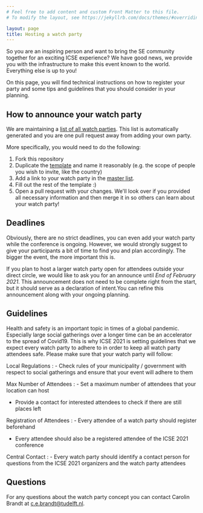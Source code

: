 ```yaml
---
# Feel free to add content and custom Front Matter to this file.
# To modify the layout, see https://jekyllrb.com/docs/themes/#overriding-theme-defaults

layout: page
title: Hosting a watch party
---
```


So you are an inspiring person and want to bring the SE community together for an exciting ICSE experience? We have good news, we provide you with the infrastructure to make this event known to the world. Everything else is up to you!

On this page, you will find technical instructions on how to register your party and some tips and guidelines that you should consider in your planning.


## How to announce your watch party

We are maintaining a [list of all watch parties](watch-party-list.md). This list is automatically generated and you are one pull request away from adding your own party.

More specifically, you would need to do the following:

1. Fork this repository
1. Duplicate the [template](watch-party-details/template-city-organization.md)  and name it reasonably (e.g. the scope of people you wish to invite, like the country)
2. Add a link to your watch party in the [master list](../watch-party-list.md).
3. Fill out the rest of the template :)
1. Open a pull request with your changes. We'll look over if you provided all necessary information and then merge it in so others can learn about your watch party!


## Deadlines

Obviously, there are no strict deadlines, you can even add your watch party while the conference is ongoing. However, we would strongly suggest to give your participants a bit of time to find you and plan accordingly. The bigger the event, the more important this is.

If you plan to host a larger watch party open for attendees outside your direct circle, we would like to ask you for an announce until *End of February 2021*. This announcement does not need to be complete right from the start, but it should serve as a declaration of intent.You can refine this announcement along with your ongoing planning.

## Guidelines
Health and safety is an important topic in times of a global pandemic.
Especially large social gatherings over a longer time can be an accelerator to the spread of Covid19.
This is why ICSE 2021 is setting guidelines that we expect every watch party to adhere to in order to keep all watch party attendees safe.
Please make sure that your watch party will follow:

Local Regulations
: - Check rules of your municipality / government with respect to social gatherings and ensure that your event will adhere to them

Max Number of Attendees
: - Set a maximum number of attendees that your location can host
  - Provide a contact for interested attendees to check if there are still places left

Registration of Attendees
: - Every attendee of a watch party should register beforehand
  - Every attendee should also be a registered attendee of the ICSE 2021 conference

Central Contact
: - Every watch party should identify a contact person for questions from the ICSE 2021 organizers and the watch party attendees

<!-- ## Points to consider outside of the announcement template
- do you need any support staff for the watch party? -->


## Questions
For any questions about the watch party concept you can contact Carolin Brandt at [c.e.brandt@tudelft.nl](mailto:c.e.brandt@tudelft.nl?subject=[ICSE2021WatchParty]%20Question%20about%20the%20ICSE2021%20Watch%20Party%20Guidellines).
